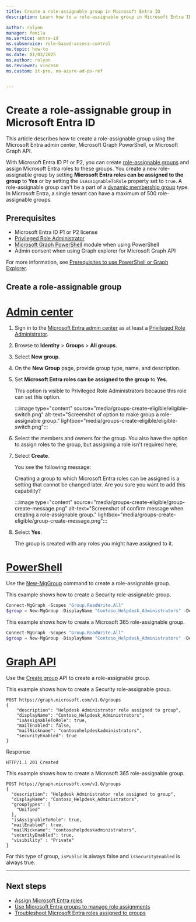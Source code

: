 ```yaml
---
title: Create a role-assignable group in Microsoft Entra ID
description: Learn how to a role-assignable group in Microsoft Entra ID using the Microsoft Entra admin center, Microsoft Graph PowerShell, or Microsoft Graph API.

author: rolyon
manager: femila
ms.service: entra-id
ms.subservice: role-based-access-control
ms.topic: how-to
ms.date: 01/03/2025
ms.author: rolyon
ms.reviewer: vincesm
ms.custom: it-pro, no-azure-ad-ps-ref


---
```


# Create a role-assignable group in Microsoft Entra ID

This article describes how to create a role-assignable group using the Microsoft Entra admin center, Microsoft Graph PowerShell, or Microsoft Graph API.

With Microsoft Entra ID P1 or P2, you can create [role-assignable groups](groups-concept.md) and assign Microsoft Entra roles to these groups. You create a new role-assignable group by setting **Microsoft Entra roles can be assigned to the group** to **Yes** or by setting the `isAssignableToRole` property set to `true`. A role-assignable group can't be a part of a [dynamic membership group](~/identity/users/groups-dynamic-membership.md) type. In Microsoft Entra, a single tenant can have a maximum of 500 role-assignable groups.

## Prerequisites

- Microsoft Entra ID P1 or P2 license
- [Privileged Role Administrator](./permissions-reference.md#privileged-role-administrator)
- [Microsoft Graph PowerShell](/powershell/microsoftgraph/installation) module when using PowerShell
- Admin consent when using Graph explorer for Microsoft Graph API

For more information, see [Prerequisites to use PowerShell or Graph Explorer](prerequisites.md).

## Create a role-assignable group

# [Admin center](#tab/admin-center)


1. Sign in to the [Microsoft Entra admin center](https://entra.microsoft.com) as at least a [Privileged Role Administrator](permissions-reference.md#privileged-role-administrator).

1. Browse to **Identity** > **Groups** > **All groups**.

1. Select **New group**.

1. On the **New Group** page, provide group type, name, and description.

1. Set **Microsoft Entra roles can be assigned to the group** to **Yes**.

    This option is visible to Privileged Role Administrators because this role can set this option.

    :::image type="content" source="media/groups-create-eligible/eligible-switch.png" alt-text="Screenshot of option to make group a role-assignable group." lightbox="media/groups-create-eligible/eligible-switch.png":::
    
1. Select the members and owners for the group. You also have the option to assign roles to the group, but assigning a role isn't required here.

1. Select **Create**.

    You see the following message:
    
    Creating a group to which Microsoft Entra roles can be assigned is a setting that cannot be changed later. Are you sure you want to add this capability?

    :::image type="content" source="media/groups-create-eligible/group-create-message.png" alt-text="Screenshot of confirm message when creating a role-assignable group." lightbox="media/groups-create-eligible/group-create-message.png":::

1. Select **Yes**.

    The group is created with any roles you might have assigned to it.

# [PowerShell](#tab/ms-powershell)

Use the [New-MgGroup](/powershell/module/microsoft.graph.groups/new-mggroup?branch=main) command to create a role-assignable group.

This example shows how to create a Security role-assignable group.

```powershell
Connect-MgGraph -Scopes "Group.ReadWrite.All"
$group = New-MgGroup -DisplayName "Contoso_Helpdesk_Administrators" -Description "Helpdesk Administrator role assigned to group" -MailEnabled:$false -SecurityEnabled -MailNickName "contosohelpdeskadministrators" -IsAssignableToRole:$true
```

This example shows how to create a Microsoft 365 role-assignable group.

```powershell
Connect-MgGraph -Scopes "Group.ReadWrite.All"
$group = New-MgGroup -DisplayName "Contoso_Helpdesk_Administrators" -Description "Helpdesk Administrator role assigned to group" -MailEnabled:$true -SecurityEnabled -MailNickName "contosohelpdeskadministrators" -IsAssignableToRole:$true -GroupTypes "Unified"
```

# [Graph API](#tab/ms-graph)

Use the [Create group](/graph/api/group-post-groups?branch=main) API to create a role-assignable group.

This example shows how to create a Security role-assignable group.

```http
POST https://graph.microsoft.com/v1.0/groups
{
    "description": "Helpdesk Administrator role assigned to group",
    "displayName": "Contoso_Helpdesk_Administrators",
    "isAssignableToRole": true,
    "mailEnabled": false,
    "mailNickname": "contosohelpdeskadministrators",
    "securityEnabled": true
}
```

Response

```http
HTTP/1.1 201 Created
```

This example shows how to create a Microsoft 365 role-assignable group.

```http
POST https://graph.microsoft.com/v1.0/groups
{
  "description": "Helpdesk Administrator role assigned to group",
  "displayName": "Contoso_Helpdesk_Administrators",
  "groupTypes": [
    "Unified"
  ],
  "isAssignableToRole": true,
  "mailEnabled": true,
  "mailNickname": "contosohelpdeskadministrators",
  "securityEnabled": true,
  "visibility" : "Private"
}
```

For this type of group, `isPublic` is always false and `isSecurityEnabled` is always true.

---

## Next steps

- [Assign Microsoft Entra roles](manage-roles-portal.md)
- [Use Microsoft Entra groups to manage role assignments](groups-concept.md)
- [Troubleshoot Microsoft Entra roles assigned to groups](groups-faq-troubleshooting.yml)
